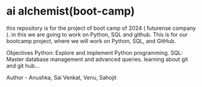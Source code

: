 # ai alchemist(boot-camp) 
this repository is for the project of boot camp of 2024 ( futurense company ). in this we are going to work on Python, SQL and github. 
This is for our bootcamp project, where we will work on Python, SQL, and GitHub. 

Objectives Python: 
Explore and implement Python programming. SQL: Master database management and advanced queries. learning about git and git hub...

Author - Anushka, Sai Venkat, Venu, Sahojit

